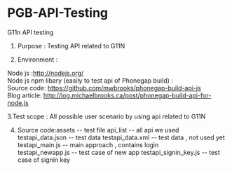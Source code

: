 PGB-API-Testing
===============

G11n API testing 

1. Purpose : Testing API related to G11N

2. Environment  :

Node js :http://nodejs.org/   
Node js npm libary (easily to test api of Phonegap build) :  
Source code: https://github.com/mwbrooks/phonegap-build-api-js    
Blog article: http://log.michaelbrooks.ca/post/phonegap-build-api-for-node.js

3.Test scope :
All possible user scenario by using api related to G11N

4. Source code:assets	-- test file 
api_list	-- all api we used 
testapi_data.json	-- test data 
testapi_data.xml -- test data , not used yet 
testapi_main.js	-- main approach , contains login   
testapi_newapp.js	-- test case of new app 
testapi_signin_key.js -- test case of signin key  
